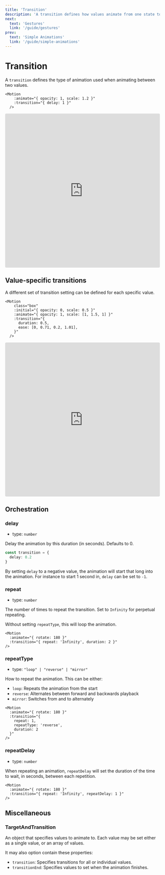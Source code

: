 ```yaml
---
title: 'Transition'
description: 'A transition defines how values animate from one state to another.'
next:
  text: 'Gestures'
  link: '/guide/gestures'
prev:
  text: 'Simple Animations'
  link: '/guide/simple-animations'
---
```


# Transition

A `transition` defines the type of animation used when animating between two values.

```vue
<Motion
    :animate="{ opacity: 1, scale: 1.2 }"
    :transition="{ delay: 1 }"
  />
```

<iframe
  src="https://stackblitz.com/edit/vitejs-vite-d1abbc?embed=1&file=src%2FDemo.vue&view=preview"
  style="width:100%; height:500px; border:0; border-radius: 4px; overflow:hidden;"
></iframe>

## Value-specific transitions

A different set of transition setting can be defined for each specific value.

```vue
<Motion
    class="box"
    :initial="{ opacity: 0, scale: 0.5 }"
    :animate="{ opacity: 1, scale: [1, 1.5, 1] }"
    :transition="{
      duration: 0.5,
      ease: [0, 0.71, 0.2, 1.01],
    }"
  />
```

<iframe
  src="https://stackblitz.com/edit/vitejs-vite-jtvxkz?embed=1&file=src%2FDemo.vue&view=preview"
  style="width:100%; height:500px; border:0; border-radius: 4px; overflow:hidden;"
></iframe>

## Orchestration

### delay

- type: `number`

Delay the animation by this duration (in seconds). Defaults to 0.

```ts
const transition = {
  delay: 0.2
}
```

By setting `delay` to a negative value, the animation will start that long into the animation. For instance to start 1 second in, `delay` can be set to `-1`.

### repeat

- type: `number`

The number of times to repeat the transition. Set to `Infinity` for perpetual repeating.

Without setting `repeatType`, this will loop the animation.

```vue
<Motion
  :animate="{ rotate: 180 }"
  :transition="{ repeat: 'Infinity', duration: 2 }"
/>
```

### repeatType

- type: `"loop" | "reverse" | "mirror"`

How to repeat the animation. This can be either:

- `loop`: Repeats the animation from the start
- `reverse`: Alternates between forward and backwards playback
- `mirror`: Switches from and to alternately

```vue
<Motion
  :animate="{ rotate: 180 }"
  :transition="{
    repeat: 1,
    repeatType: 'reverse',
    duration: 2
  }"
/>
```

### repeatDelay

- type: `number`

When repeating an animation, `repeatDelay` will set the duration of the time to wait, in seconds, between each repetition.

```vue
<Motion
  :animate="{ rotate: 180 }"
  :transition="{ repeat: 'Infinity', repeatDelay: 1 }"
/>
```

## Miscellaneous

### TargetAndTransition

An object that specifies values to animate to. Each value may be set either as a single value, or an array of values.

It may also option contain these properties:

- `transition`: Specifies transitions for all or individual values.
- `transitionEnd`: Specifies values to set when the animation finishes.
